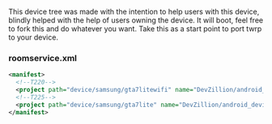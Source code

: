 This device tree was made with the intention to help users with this device, blindly helped with the help of users owning the device.
It will boot, feel free to fork this and do whatever you want. Take this as a start point to port twrp to your device.

### roomservice.xml
```xml
<manifest>
  <!--T220-->
  <project path="device/samsung/gta7litewifi" name="DevZillion/android_device_samsung_gta7lite" remote="github" revision="gta7litewifixx"/>
  <!--T225-->
  <project path="device/samsung/gta7lite" name="DevZillion/android_device_samsung_gta7lite" remote="github" revision="gta7litexx"/>
</manifest>
```
